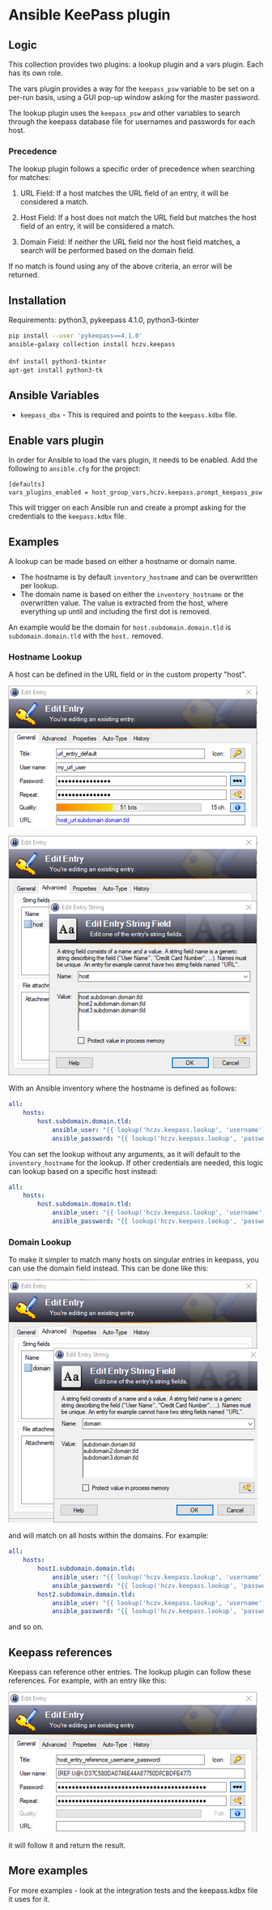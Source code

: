 # Ansible KeePass plugin

## Logic

This collection provides two plugins: a lookup plugin and a vars plugin. Each has its own role.

The vars plugin provides a way for the `keepass_psw` variable to be set on a per-run basis, using a GUI pop-up window asking for the master password.

The lookup plugin uses the `keepass_psw` and other variables to search through the keepass database file for usernames and passwords for each host.

### Precedence

The lookup plugin follows a specific order of precedence when searching for matches:

1. URL Field: If a host matches the URL field of an entry, it will be considered a match.

2. Host Field: If a host does not match the URL field but matches the host field of an entry, it will be considered a match.

3. Domain Field: If neither the URL field nor the host field matches, a search will be performed based on the domain field.

If no match is found using any of the above criteria, an error will be returned.


## Installation

Requirements: python3, pykeepass 4.1.0, python3-tkinter

```sh
pip install --user 'pykeepass==4.1.0'
ansible-galaxy collection install hczv.keepass

dnf install python3-tkinter
apt-get install python3-tk
```

## Ansible Variables

* `keepass_dbx` - This is required and points to the `keepass.kdbx` file.

## Enable vars plugin

In order for Ansible to load the vars plugin, it needs to be enabled. Add the following to `ansible.cfg` for the project:

```
[defaults]
vars_plugins_enabled = host_group_vars,hczv.keepass.prompt_keepass_psw
```

This will trigger on each Ansible run and create a prompt asking for the credentials to the `keepass.kdbx` file.

## Examples

A lookup can be made based on either a hostname or domain name.

* The hostname is by default `inventory_hostname` and can be overwritten per lookup.
* The domain name is based on either the `inventory_hostname` or the overwritten value. The value is extracted from the host, where everything up until and including the first dot is removed.

An example would be the domain for `host.subdomain.domain.tld` is `subdomain.domain.tld` with the `host.` removed.

### Hostname Lookup

A host can be defined in the URL field or in the custom property "host".

![](images/url_entry.png)

![](images/host_entry.png)

With an Ansible inventory where the hostname is defined as follows:

```yaml
all:
    hosts:
        host.subdomain.domain.tld:
            ansible_user: "{{ lookup('hczv.keepass.lookup', 'username') }}"
            ansible_password: "{{ lookup('hczv.keepass.lookup', 'password') }}"
```

You can set the lookup without any arguments, as it will default to the `inventory_hostname` for the lookup. If other credentials are needed, this logic can lookup based on a specific host instead:

```yaml
all:
    hosts:
        host.subdomain.domain.tld:
            ansible_user: "{{ lookup('hczv.keepass.lookup', 'username', 'my-other-host.subdomain.domain.tld') }}"
            ansible_password: "{{ lookup('hczv.keepass.lookup', 'password', 'my-other-host.subdomain.domain.tld') }}"
```

### Domain Lookup

To make it simpler to match many hosts on singular entries in keepass, you can use the domain field instead. This can be done like this:

![](images/domain_entry.png)

and will match on all hosts within the domains. For example:

```yaml
all:
    hosts:
        host1.subdomain.domain.tld:
            ansible_user: "{{ lookup('hczv.keepass.lookup', 'username') }}"
            ansible_password: "{{ lookup('hczv.keepass.lookup', 'password') }}"
        host2.subdomain.domain.tld:
            ansible_user: "{{ lookup('hczv.keepass.lookup', 'username') }}"
            ansible_password: "{{ lookup('hczv.keepass.lookup', 'password') }}"
```

and so on.

## Keepass references

Keepass can reference other entries. The lookup plugin can follow these references. For example, with an entry like this:

![](images/reference_entry.png)

it will follow it and return the result.

## More examples

For more examples - look at the integration tests and the keepass.kdbx file it uses for it.
